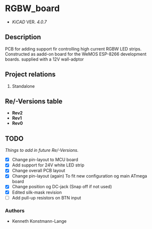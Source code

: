 # RGBW_board

- *KiCAD* VER. *4.0.7*

## Description

PCB for adding support fir controlling high current RGBW LED strips. Constructed as aadd-on board for the WeMOS ESP-8266 development boards. supplied with a 12V wall-adptor


## Project relations

1. Standalone

## Re/-Versions table
- **Rev2**
- **Rev1**
- **Rev0**


## TODO
*Things to add in future Re/-Versions.*

- [x] Change pin-layout to MCU board 
- [x] Add support for 24V white LED strip
- [x] Change overall PCB layout
- [x] Change pin-layout (again) To fit new configuration og main ATmega board
- [x] Change position og DC-jack (Snap off if not used)
- [x] Edited silk-mask revision
- [ ] Add pull-up resistors on BTN input

### Authors
- Kenneth Konstmann-Lange
